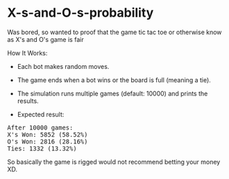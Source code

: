 # X-s-and-O-s-probability
Was bored, so wanted to proof that the game tic tac toe or otherwise know as X's and O's game is fair

How It Works:
* Each bot makes random moves.
* The game ends when a bot wins or the board is full (meaning a tie).
* The simulation runs multiple games (default: 10000) and prints the results.

* Expected result:
<pre>After 10000 games:
X's Won: 5852 (58.52%)
O's Won: 2816 (28.16%)
Ties: 1332 (13.32%)</pre>

So basically the game is rigged would not recommend betting your money XD.
